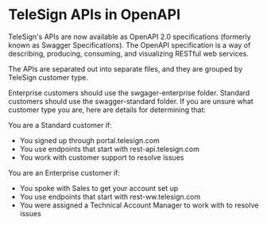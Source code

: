 # TeleSign APIs in OpenAPI 

TeleSign's APIs are now available as OpenAPI 2.0 specifications (formerly known as Swagger Specifications). 
The OpenAPI specification is a way of describing, producing, consuming, and visualizing RESTful web services. 

The APIs are separated out into separate files, and they are grouped by TeleSign customer type.

Enterprise customers should use the swgager-enterprise folder. Standard customers should use the swagger-standard folder. 
If you are unsure what customer type you are, here are details for determining that: 

You are a Standard customer if:
* You signed up through portal.telesign.com
* You use endpoints that start with rest-api.telesign.com
* You work with customer support to resolve issues 

You are an Enterprise customer if:
* You spoke with Sales to get your account set up 
* You use endpoints that start with rest-ww.telesign.com
* You were assigned a Technical Account Manager to work with to resolve issues




